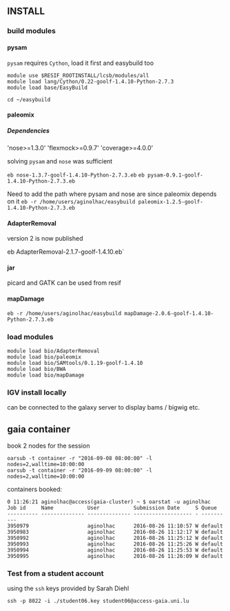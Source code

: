 
## INSTALL

### build modules

#### pysam

`pysam` requires `Cython`, load it first and easybuild too
```
module use $RESIF_ROOTINSTALL/lcsb/modules/all
module load lang/Cython/0.22-goolf-1.4.10-Python-2.7.3
module load base/EasyBuild
```

`cd ~/easybuild`



#### paleomix


##### Dependencies

'nose>=1.3.0'
'flexmock>=0.9.7'
'coverage>=4.0.0'

solving `pysam` and `nose` was sufficient

`eb nose-1.3.7-goolf-1.4.10-Python-2.7.3.eb`
`eb pysam-0.9.1-goolf-1.4.10-Python-2.7.3.eb`


Need to add the path where pysam and nose are since paleomix depends on it
`eb -r /home/users/aginolhac/easybuild paleomix-1.2.5-goolf-1.4.10-Python-2.7.3.eb`

#### AdapterRemoval

version 2 is now published

eb AdapterRemoval-2.1.7-goolf-1.4.10.eb`


#### jar


picard and GATK can be used from resif 


#### mapDamage

`eb -r /home/users/aginolhac/easybuild mapDamage-2.0.6-goolf-1.4.10-Python-2.7.3.eb`

### load modules

```
module load bio/AdapterRemoval
module load bio/paleomix
module load bio/SAMtools/0.1.19-goolf-1.4.10
module load bio/BWA
module load bio/mapDamage
```

### IGV install locally

can be connected to the galaxy server to display bams / bigwig etc.

## gaia container

book 2 nodes for the session

```
oarsub -t container -r "2016-09-08 08:00:00" -l nodes=2,walltime=10:00:00
oarsub -t container -r "2016-09-09 08:00:00" -l nodes=2,walltime=10:00:00
```

containers booked:
```
0 11:26:21 aginolhac@access(gaia-cluster) ~ $ oarstat -u aginolhac
Job id     Name           User           Submission Date     S Queue
---------- -------------- -------------- ------------------- - ----------
3950979                   aginolhac      2016-08-26 11:10:57 W default   
3950983                   aginolhac      2016-08-26 11:12:17 W default   
3950992                   aginolhac      2016-08-26 11:25:12 W default   
3950993                   aginolhac      2016-08-26 11:25:26 W default   
3950994                   aginolhac      2016-08-26 11:25:53 W default   
3950995                   aginolhac      2016-08-26 11:26:09 W default
```


### Test from a student account

using the `ssh` keys provided by Sarah Diehl

`ssh -p 8022 -i ./student06.key student06@access-gaia.uni.lu`
